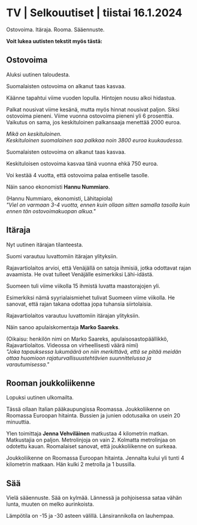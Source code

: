TV \| Selkouutiset \| tiistai 16.1.2024
=======================================

Ostovoima. Itäraja. Rooma. Sääennuste.

**Voit lukea uutisten tekstit myös tästä:**

Ostovoima
---------

Aluksi uutinen taloudesta.

Suomalaisten ostovoima on alkanut taas kasvaa.

Käänne tapahtui viime vuoden lopulla. Hintojen nousu alkoi hidastua.

Palkat nousivat viime kesänä, mutta myös hinnat nousivat paljon. Siksi ostovoima pieneni. Viime vuonna ostovoima pieneni yli 6 prosenttia. Vaikutus on sama, jos keskituloinen palkansaaja menettää 2000 euroa.

*Mikä on keskituloinen.\
Keskituloinen suomalainen saa palkkaa noin 3800 euroa kuukaudessa.*

Suomalaisten ostovoima on alkanut taas kasvaa.

Keskituloisen ostovoima kasvaa tänä vuonna ehkä 750 euroa.

Voi kestää 4 vuotta, että ostovoima palaa entiselle tasolle.

Näin sanoo ekonomisti **Hannu Nummiaro**.

(Hannu Nummiaro, ekonomisti, Lähitapiola)\
*"Viel on varmaan 3-4 vuotta, ennen kuin ollaan sitten samalla tasolla kuin ennen tän ostovoimakuopan alkua."*

Itäraja
-------

Nyt uutinen itärajan tilanteesta.

Suomi varautuu luvattomiin itärajan ylityksiin.

Rajavartiolaitos arvioi, että Venäjällä on satoja ihmisiä, jotka odottavat rajan avaamista. He ovat tulleet Venäjälle esimerkiksi Lähi-idästä.

Suomeen tuli viime viikolla 15 ihmistä luvatta maastorajojen yli.

Esimerkiksi nämä syyrialaismiehet tulivat Suomeen viime viikolla. He sanovat, että rajan takana odottaa jopa tuhansia siirtolaisia.

Rajavartiolaitos varautuu luvattomiin itärajan ylityksiin.

Näin sanoo apulaiskomentaja **Marko Saareks**.

(Oikaisu: henkilön nimi on Marko Saareks, apulaisosastopäällikkö, Rajavartiolaitos. Videossa on virheellisesti väärä nimi)\
*"Joka tapauksessa lukumäärä on niin merkittävä, että se pitää meidän ottaa huomioon rajaturvallisuustehtävien suunnittelussa ja varautumisessa."*

Rooman joukkoliikenne
---------------------

Lopuksi uutinen ulkomailta.

Tässä ollaan Italian pääkaupungissa Roomassa. Joukkoliikenne on Roomassa Euroopan hitainta. Bussien ja junien odotusaika on usein 20 minuuttia.

Ylen toimittaja **Jenna Vehviläinen** matkustaa 4 kilometrin matkan. Matkustajia on paljon. Metrolinjoja on vain 2. Kolmatta metrolinjaa on odotettu kauan. Roomalaiset sanovat, että joukkoliikenne on surkeaa.

Joukkoliikenne on Roomassa Euroopan hitainta. Jennalta kului yli tunti 4 kilometrin matkaan. Hän kulki 2 metrolla ja 1 bussilla.

Sää
---

Vielä sääennuste. Sää on kylmää. Lännessä ja pohjoisessa sataa vähän lunta, muuten on melko aurinkoista.

Lämpötila on -15 ja -30 asteen välillä. Länsirannikolla on lauhempaa.

